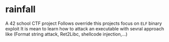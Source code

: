 # rainfall

A 42 school CTF project
Follows override this projects focus on `ELF` binary exploit
It is mean to learn how to attack an executable with sevral approach like (Format string attack, Ret2Libc, shellcode injection,...)
